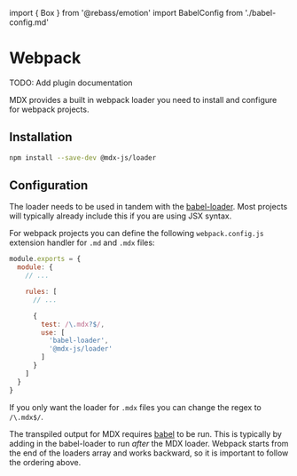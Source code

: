 import { Box } from '@rebass/emotion'
import BabelConfig from './babel-config.md'

# Webpack

<Box p={3} color='white' bg='blue'>
  TODO: Add plugin documentation
</Box>

MDX provides a built in webpack loader you need to install and configure
for webpack projects.

## Installation

```sh
npm install --save-dev @mdx-js/loader
```

## Configuration

The loader needs to be used in tandem with the [babel-loader][].  Most projects will typically
already include this if you are using JSX syntax.

For webpack projects you can define the following `webpack.config.js` extension
handler for `.md` and `.mdx` files:

```js
module.exports = {
  module: {
    // ...

    rules: [
      // ...

      {
        test: /\.mdx?$/,
        use: [
          'babel-loader',
          '@mdx-js/loader'
        ]
      }
    ]
  }
}
```

If you only want the loader for `.mdx` files you can change the regex to `/\.mdx$/`.

The transpiled output for MDX requires [babel][] to be run.  This is typically
by adding in the babel-loader to run _after_ the MDX loader.  Webpack starts
from the end of the loaders array and works backward, so it is important to
follow the ordering above.

<BabelConfig />

[babel-loader]: https://webpack.js.org/loaders/babel-loader/

[babel]: https://babeljs.io
